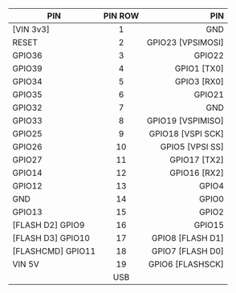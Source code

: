 | PIN        | PIN ROW           | PIN  |
| ------------- |:-------------:| -----:|  
|              [VIN 3v3]         | 1 |   GND                 |  
|              RESET             |2|   GPIO23 [VPSIMOSI]   |  
|              GPIO36            |3|   GPIO22              |  
|              GPIO39            |4|   GPIO1 [TX0]         |  
|              GPIO34            |5|   GPIO3 [RX0]         |  
|              GPIO35            |6|   GPIO21              |  
|              GPIO32            |7|   GND                 |  
|              GPIO33            |8|   GPIO19 [VSPIMISO]   |  
|              GPIO25            |9|   GPIO18 [VSPI SCK]   |  
|              GPIO26            |10|   GPIO5  [VPSI SS]    |  
|              GPIO27            |11|   GPIO17 [TX2]        |  
|              GPIO14            |12|   GPIO16 [RX2]        |  
|              GPIO12            |13|   GPIO4               |  
|              GND               |14|   GPIO0               |  
|              GPIO13            |15|   GPIO2               |  
|   [FLASH D2] GPIO9             |16|   GPIO15              |  
|   [FLASH D3] GPIO10            |17|   GPIO8 [FLASH D1]    |  
|   [FLASHCMD] GPIO11            |18|   GPIO7 [FLASH D0]    |  
|              VIN 5V            |19|   GPIO6 [FLASHSCK]    |  
|  | USB | | 